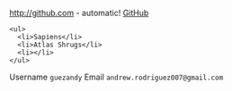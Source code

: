http://github.com - automatic!
[GitHub](http://github.com)

```
<ul>
  <li>Sapiens</li>
  <li>Atlas Shrugs</li>
  <li></li>
</ul>
```

Username ```guezandy```
Email ```andrew.rodriguez007@gmail.com```
